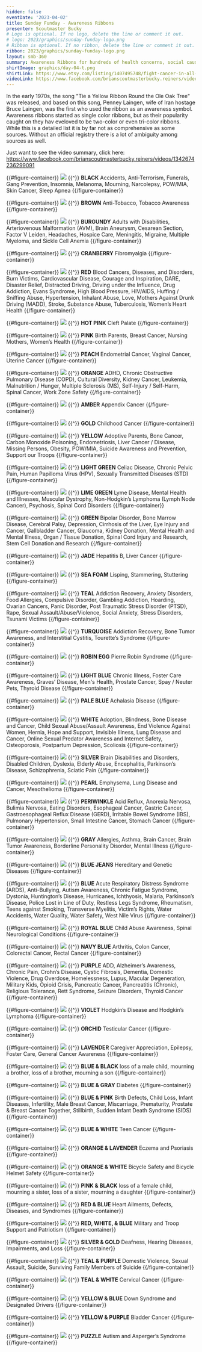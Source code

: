 ```yaml
---
hidden: false
eventDate: '2023-04-02'
title: Sunday Funday - Awareness Ribbons
presenter: Scoutmaster Bucky
# Logo is optional. If no logo, delete the line or comment it out.
# logo: 2023/graphics/sunday-funday-logo.png
# Ribbon is optional. If no ribbon, delete the line or comment it out.
ribbon: 2023/graphics/sunday-funday-logo.png
layout: smb-360
summary: Awareness Ribbons for hundreds of health concerns, social causes, and organizations
shirtImage: graphics/day-04-t.png
shirtLink: https://www.etsy.com/listing/1407495748/fight-cancer-in-all-colors?click_key=45e3e447ee567f6e32a813de1ca0ed9c366ffa4c%3A1407495748&click_sum=954ee107&ga_search_query=cancer&ref=shop_items_search_1&pro=1&sts=1
videoLink: https://www.facebook.com/brianscoutmasterbucky.reiners/videos/1342674236299091
---
```


In the early 1970s, the song "Tie a Yellow Ribbon Round the Ole Oak Tree" was released, and based on this song, Penney Laingen, wife of Iran hostage Bruce Laingen, was the first who used the ribbon as an awareness symbol. Awareness ribbons started as single color ribbons, but as their popularity caught on they hav eveloved to be two-color or even tri-color ribbons.  While this is a detailed list it is by far not as comprehensive as some sources.  Without an official registry there is a lot of ambiguity among sources as well.

Just want to see the video summary, click here: https://www.facebook.com/brianscoutmasterbucky.reiners/videos/1342674236299091

{{#figure-container}}
<img src="../ribbon/ar-black.png" class="Maw(100%)">
{{^}}
**BLACK**  Accidents, Anti-Terrorism, Funerals, Gang Prevention, Insomnia, Melanoma, Mourning, Narcolepsy, POW/MIA, Skin Cancer, Sleep Apnea
{{/figure-container}}

{{#figure-container}}
<img src="../ribbon/ar-brown.png" class="Maw(100%)">
{{^}}
**BROWN**  Anti-Tobacco, Tobacco Awareness
{{/figure-container}}

{{#figure-container}}
<img src="../ribbon/ar-burgundy.png" class="Maw(100%)">
{{^}}
**BURGUNDY**  Adults with Disabilities, Arteriovenous Malformation (AVM), Brain Aneurysm, Cesarean Section,  Factor V Leiden, Headaches, Hospice Care, Meningitis, Migraine, Multiple Myeloma, and Sickle Cell Anemia
{{/figure-container}}

{{#figure-container}}
<img src="../ribbon/ar-cranberry.png" class="Maw(100%)">
{{^}}
**CRANBERRY**  Fibromyalgia
{{/figure-container}}

{{#figure-container}}
<img src="../ribbon/ar-red.png" class="Maw(100%)">
{{^}}
**RED**  Blood Cancers, Diseases, and Disorders, Burn Victims, Cardiovascular Disease, Courage and Inspiration, DARE, Disaster Relief, Distracted Driving, Driving under the Influence, Drug Addiction, Evans Syndrome, High Blood Pressure, HIV/AIDS, Huffing / Sniffing Abuse, Hypertension, Inhalant Abuse, Love, Mothers Against Drunk Driving (MADD), Stroke, Substance Abuse, Tuberculosis, Women’s Heart Health
{{/figure-container}}

{{#figure-container}}
<img src="../ribbon/ar-hot-pink.png" class="Maw(100%)">
{{^}}
**HOT PINK**  Cleft Palate
{{/figure-container}}

{{#figure-container}}
<img src="../ribbon/ar-pink.png" class="Maw(100%)">
{{^}}
**PINK**  Birth Parents, Breast Cancer, Nursing Mothers, Women’s Health
{{/figure-container}}

{{#figure-container}}
<img src="../ribbon/ar-peach.png" class="Maw(100%)">
{{^}}
**PEACH**  Endometrial Cancer, Vaginal Cancer, Uterine Cancer
{{/figure-container}}

{{#figure-container}}
<img src="../ribbon/ar-orange.png" class="Maw(100%)">
{{^}}
**ORANGE**  ADHD, Chronic Obstructive Pulmonary Disease (COPD), Cultural Diversity, Kidney Cancer, Leukemia,  Malnutrition / Hunger, Multiple Sclerosis (MS), Self-Injury / Self-Harm, Spinal Cancer, Work Zone Safety
{{/figure-container}}

{{#figure-container}}
<img src="../ribbon/ar-amber.png" class="Maw(100%)">
{{^}}
**AMBER**  Appendix Cancer
{{/figure-container}}

{{#figure-container}}
<img src="../ribbon/ar-gold.png" class="Maw(100%)">
{{^}}
**GOLD**  Childhood Cancer
{{/figure-container}}

{{#figure-container}}
<img src="../ribbon/ar-yellow.png" class="Maw(100%)">
{{^}}
**YELLOW**  Adoptive Parents, Bone Cancer, Carbon Monoxide Poisoning, Endometriosis,  Liver Cancer / Disease, Missing Persons, Obesity, POW/MIA, Suicide Awareness and Prevention,  Support our Troops
{{/figure-container}}

{{#figure-container}}
<img src="../ribbon/ar-light-green.png" class="Maw(100%)">
{{^}}
**LIGHT GREEN**  Celiac Disease, Chronic Pelvic Pain, Human Papilloma Virus (HPV), Sexually Transmitted Diseases (STD)
{{/figure-container}}

{{#figure-container}}
<img src="../ribbon/ar-lime-green.png" class="Maw(100%)">
{{^}}
**LIME GREEN**  Lyme Disease, Mental Health and Illnesses, Muscular Dystrophy, Non-Hodgkin’s Lymphoma (Lymph Node Cancer), Psychosis, Spinal Cord Disorders
{{/figure-container}}

{{#figure-container}}
<img src="../ribbon/ar-green.png" class="Maw(100%)">
{{^}}
**GREEN**  Bipolar Disorder, Bone Marrow Disease, Cerebral Palsy, Depression, Cirrhosis of the Liver, Eye Injury and Cancer, Gallbladder Cancer, Glaucoma, Kidney Donation, Mental Health and Mental Illness, Organ / Tissue Donation, Spinal Cord Injury and Research, Stem Cell Donation and Research
{{/figure-container}}

{{#figure-container}}
<img src="../ribbon/ar-jade.png" class="Maw(100%)">
{{^}}
**JADE**  Hepatitis B, Liver Cancer
{{/figure-container}}

{{#figure-container}}
<img src="../ribbon/ar-sea-foam.png" class="Maw(100%)">
{{^}}
**SEA FOAM**  Lisping, Stammering, Stuttering
{{/figure-container}}

{{#figure-container}}
<img src="../ribbon/ar-teal.png" class="Maw(100%)">
{{^}}
**TEAL**  Addiction Recovery, Anxiety Disorders, Food Allergies, Compulsive Disorder,  Gambling Addiction, Hoarding, Ovarian Cancers, Panic Disorder,  Post Traumatic Stress Disorder (PTSD), Rape, Sexual Assault/Abuse/Violence, Social Anxiety, Stress Disorders, Tsunami Victims
{{/figure-container}}

{{#figure-container}}
<img src="../ribbon/ar-turquoise.png" class="Maw(100%)">
{{^}}
**TURQUOISE**  Addiction Recovery, Bone Tumor Awareness, and Interstitial Cystitis, Tourette’s Syndrome
{{/figure-container}}

{{#figure-container}}
<img src="../ribbon/ar-robin-egg.png" class="Maw(100%)">
{{^}}
**ROBIN EGG**  Pierre Robin Syndrome
{{/figure-container}}

{{#figure-container}}
<img src="../ribbon/ar-light-blue.png" class="Maw(100%)">
{{^}}
**LIGHT BLUE**  Chronic Illness, Foster Care Awareness, Graves’ Disease, Men's Health, Prostate Cancer, Spay / Neuter Pets, Thyroid Disease
{{/figure-container}}

{{#figure-container}}
<img src="../ribbon/ar-pale-blue.png" class="Maw(100%)">
{{^}}
**PALE BLUE**  Achalasia Disease
{{/figure-container}}

{{#figure-container}}
<img src="../ribbon/ar-white.png" class="Maw(100%)">
{{^}}
**WHITE**  Adoption, Blindness, Bone Disease and Cancer, Child Sexual Abuse/Assault Awareness, End Violence Against Women, Hernia, Hope and Support, Invisible Illness, Lung Disease and Cancer, Online Sexual Predator Awareness and Internet Safety, Osteoporosis, Postpartum Depression, Scoliosis
{{/figure-container}}

{{#figure-container}}
<img src="../ribbon/ar-silver.png" class="Maw(100%)">
{{^}}
**SILVER**  Brain Disabilities and Disorders, Disabled Children, Dyslexia, Elderly Abuse, Encephalitis, Parkinson’s Disease, Schizophrenia, Sciatic Pain
{{/figure-container}}

{{#figure-container}}
<img src="../ribbon/ar-pearl.png" class="Maw(100%)">
{{^}}
**PEARL**  Emphysema, Lung Disease and Cancer, Mesothelioma
{{/figure-container}}

{{#figure-container}}
<img src="../ribbon/ar-periwinkle.png" class="Maw(100%)">
{{^}}
**PERIWINKLE**  Acid Reflux, Anorexia Nervosa, Bulimia Nervosa, Eating Disorders, Esophageal Cancer, Gastric Cancer, Gastroesophageal Reflux Disease (GERD), Irritable Bowel Syndrome (IBS), Pulmonary Hypertension, Small Intestine Cancer, Stomach Cancer
{{/figure-container}}

{{#figure-container}}
<img src="../ribbon/ar-gray.png" class="Maw(100%)">
{{^}}
**GRAY**  Allergies, Asthma, Brain Cancer, Brain Tumor Awareness, Borderline Personality Disorder, Mental Illness
{{/figure-container}}

{{#figure-container}}
<img src="../ribbon/ar-blue-jeans.png" class="Maw(100%)">
{{^}}
**BLUE JEANS**  Hereditary and Genetic Diseases
{{/figure-container}}

{{#figure-container}}
<img src="../ribbon/ar-blue.png" class="Maw(100%)">
{{^}}
**BLUE**  Acute Respiratory Distress Syndrome (ARDS), Anti-Bullying, Autism Awareness, Chronic Fatigue Syndrome, Dystonia, Huntington’s Disease, Hurricanes, Ichthyosis, Malaria, Parkinson’s Disease, Police Lost in Line of Duty, Restless Legs Syndrome, Rheumatism, Teens against Smoking, Transverse Myelitis, Victim’s Rights, Water Accidents, Water Quality, Water Safety, West Nile Virus
{{/figure-container}}

{{#figure-container}}
<img src="../ribbon/ar-royal-blue.png" class="Maw(100%)">
{{^}}
**ROYAL BLUE**  Child Abuse Awareness, Spinal Neurological Conditions
{{/figure-container}}

{{#figure-container}}
<img src="../ribbon/ar-navy.png" class="Maw(100%)">
{{^}}
**NAVY BLUE**  Arthritis, Colon Cancer, Colorectal Cancer, Rectal Cancer
{{/figure-container}}

{{#figure-container}}
<img src="../ribbon/ar-purple.png" class="Maw(100%)">
{{^}}
**PURPLE**  ADD, Alzheimer’s Awareness, Chronic Pain, Crohn’s Disease, Cystic Fibrosis, Dementia, Domestic Violence, Drug Overdose, Homelessness, Lupus, Macular Degeneration, Military Kids, Opioid Crisis, Pancreatic Cancer, Pancreatitis (Chronic), Religious Tolerance, Rett Syndrome, Seizure Disorders, Thyroid Cancer
{{/figure-container}}

{{#figure-container}}
<img src="../ribbon/ar-violet.png" class="Maw(100%)">
{{^}}
**VIOLET**  Hodgkin’s Disease and Hodgkin’s Lymphoma
{{/figure-container}}

{{#figure-container}}
<img src="../ribbon/ar-orchid.png" class="Maw(100%)">
{{^}}
**ORCHID**  Testicular Cancer
{{/figure-container}}

{{#figure-container}}
<img src="../ribbon/ar-lavender.png" class="Maw(100%)">
{{^}}
**LAVENDER**  Caregiver Appreciation, Epilepsy, Foster Care, General Cancer Awareness
{{/figure-container}}

{{#figure-container}}
<img src="../ribbon/ar-blue-and-black.png" class="Maw(100%)">
{{^}}
**BLUE & BLACK**  loss of a male child, mourning a brother, loss of a brother, mourning a son
{{/figure-container}}

{{#figure-container}}
<img src="../ribbon/ar-blue-and-gray.png" class="Maw(100%)">
{{^}}
**BLUE & GRAY**  Diabetes
{{/figure-container}}

{{#figure-container}}
<img src="../ribbon/ar-blue-and-pink.png" class="Maw(100%)">
{{^}}
**BLUE & PINK**  Birth Defects, Child Loss, Infant Diseases, Infertility, Male Breast Cancer, Miscarriage, Prematurity, Prostate & Breast Cancer Together, Stillbirth, Sudden Infant Death Syndrome (SIDS)
{{/figure-container}}

{{#figure-container}}
<img src="../ribbon/ar-blue-and-white.png" class="Maw(100%)">
{{^}}
**BLUE & WHITE**  Teen Cancer
{{/figure-container}}

{{#figure-container}}
<img src="../ribbon/ar-orange-and-lavender.png" class="Maw(100%)">
{{^}}
**ORANGE & LAVENDER**  Eczema and Psoriasis
{{/figure-container}}

{{#figure-container}}
<img src="../ribbon/ar-orange-and-white.png" class="Maw(100%)">
{{^}}
**ORANGE & WHITE**  Bicycle Safety and Bicycle Helmet Safety
{{/figure-container}}

{{#figure-container}}
<img src="../ribbon/ar-pink-and-black.png" class="Maw(100%)">
{{^}}
**PINK & BLACK**  loss of a female child, mourning a sister, loss of a sister, mourning a daughter
{{/figure-container}}

{{#figure-container}}
<img src="../ribbon/ar-red-and-blue.png" class="Maw(100%)">
{{^}}
**RED & BLUE**  Heart Ailments, Defects, Diseases, and Syndromes
{{/figure-container}}

{{#figure-container}}
<img src="../ribbon/ar-red-white-and-blue.png" class="Maw(100%)">
{{^}}
**RED, WHITE, & BLUE**  Military and Troop Support and Patriotism
{{/figure-container}}

{{#figure-container}}
<img src="../ribbon/ar-silver-and-gold.png" class="Maw(100%)">
{{^}}
**SILVER & GOLD**  Deafness, Hearing Diseases, Impairments, and Loss
{{/figure-container}}

{{#figure-container}}
<img src="../ribbon/ar-teal-and-purple.png" class="Maw(100%)">
{{^}}
**TEAL & PURPLE**  Domestic Violence, Sexual Assault, Suicide, Surviving Family Members of Suicide
{{/figure-container}}

{{#figure-container}}
<img src="../ribbon/ar-teal-and-white.png" class="Maw(100%)">
{{^}}
**TEAL & WHITE**  Cervical Cancer
{{/figure-container}}

{{#figure-container}}
<img src="../ribbon/ar-yellow-and-blue.png" class="Maw(100%)">
{{^}}
**YELLOW & BLUE**  Down Syndrome and Designated Drivers
{{/figure-container}}

{{#figure-container}}
<img src="../ribbon/ar-yellow-and-purple.png" class="Maw(100%)">
{{^}}
**YELLOW & PURPLE**  Bladder Cancer
{{/figure-container}}

{{#figure-container}}
<img src="../ribbon/ar-puzzle.png" class="Maw(100%)">
{{^}}
**PUZZLE**  Autism and Asperger’s Syndrome
{{/figure-container}}
